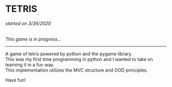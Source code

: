 # TETRIS
###### started on 3/26/2020

<i> This game is in progress... </i>

<hr>
A game of tetris powered by python and the pygame library. <br>
This was my first time programming in python and I wanted to take on learning it in a fun way. <br>
This implementation utilizes the MVC structure and OOD principles.

Have fun!